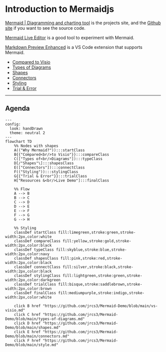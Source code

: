 # Introduction to Mermaidjs

[Mermaid | Diagramming and charting tool](https://mermaid.js.org/) is the projects site, and the [Github site](https://github.com/mermaid-js/mermaid) if you want to see the source code.

[Mermaid Live Editor](https://mermaid.live/) is a good tool to experiment with Mermaid.

[Markdown Preview Enhanced](https://marketplace.visualstudio.com/items?itemName=shd101wyy.markdown-preview-enhanced) is a VS Code extension that supports Mermaid.

- [Compared to Visio](vs-visio.md)
- [Types of Diagrams](types-of-diagrams.md)
- [Shapes](shapes.md)
- [Connectors](connectors.md)
- [Styling](style.md)
- [Trial &amp; Error](Trial-and-error.md)

---

## Agenda

```mermaid
---
config:
  look: handDrawn
  theme: neutral 2
---
flowchart TD
    %% Nodes with shapes
    A(("Why Mermaid?")):::startClass
    B{{"Compared<br/>to Visio"}}:::compareClass
    C(["Types of<br/>Diagrams"]):::typeClass
    D[/"Shapes"\]:::shapesClass
    E(["Connectors"]):::connectClass
    F(("Styling")):::stylingClass
    G{{"Trial & Error"}}:::trialClass
    H["Resources &<br/>Live Demo"]:::finalClass
 
    %% Flow
    A --> B
    B --> C
    C --> D
    D --> E
    E --> F
    F --> G
    G --> H

    %% Styling
    classDef startClass fill:limegreen,stroke:green,stroke-width:2px,color:white
    classDef compareClass fill:yellow,stroke:gold,stroke-width:2px,color:black
    classDef typeClass fill:skyblue,stroke:blue,stroke-width:2px,color:navy
    classDef shapesClass fill:pink,stroke:red,stroke-width:2px,color:black
    classDef connectClass fill:silver,stroke:black,stroke-width:2px,color:black
    classDef stylingClass fill:lightgreen,stroke:green,stroke-width:2px,color:darkgreen
    classDef trialClass fill:bisque,stroke:saddlebrown,stroke-width:2px,color:brown
    classDef finalClass fill:mediumpurple,stroke:indigo,stroke-width:2px,color:white

    click B href "https://github.com/jrcs3/Mermaid-Demo/blob/main/vs-visio.md"
    click C href "https://github.com/jrcs3/Mermaid-Demo/blob/main/types-of-diagrams.md"
    click D href "https://github.com/jrcs3/Mermaid-Demo/blob/main/shapes.md"
    click E href "https://github.com/jrcs3/Mermaid-Demo/blob/main/connectors.md"
    click F href "https://github.com/jrcs3/Mermaid-Demo/blob/main/style.md"
```
